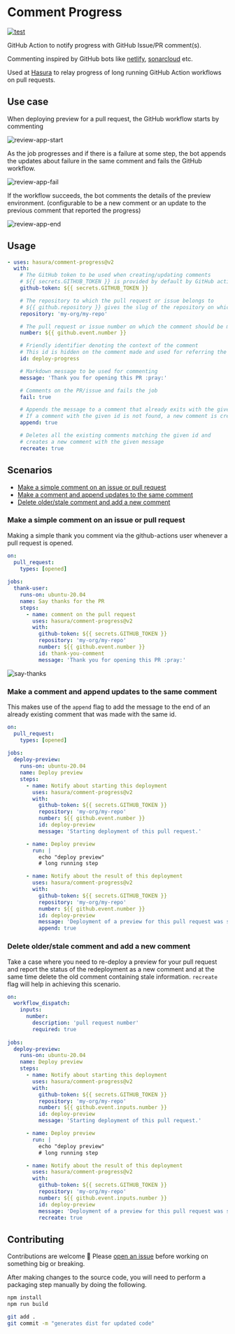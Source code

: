 # Comment Progress

[![test](https://github.com/hasura/comment-progress/actions/workflows/test.yml/badge.svg)](https://github.com/hasura/comment-progress/actions/workflows/test.yml)

GitHub Action to notify progress with GitHub Issue/PR comment(s).

Commenting inspired  by GitHub bots like [netlify](https://github.com/apps/netlify), [sonarcloud](https://github.com/apps/sonarcloud) etc.

Used at [Hasura](https://hasura.io/) to relay progress of long running GitHub Action workflows on pull requests.

## Use case

When deploying preview for a pull request, the GitHub workflow starts by commenting 

![review-app-start](images/review-app-start.png)

As the job progresses and if there is a failure at some step, the bot appends the updates about failure in the same comment and fails the GitHub workflow.

![review-app-fail](images/review-app-fail.png)

If the workflow succeeds, the bot comments the details of the preview environment. (configurable to be a new comment or an update to the previous comment that reported the progress)

![review-app-end](images/review-app-end.png)

## Usage
```yml
- uses: hasura/comment-progress@v2
  with:
    # The GitHub token to be used when creating/updating comments
    # ${{ secrets.GITHUB_TOKEN }} is provided by default by GitHub actions
    github-token: ${{ secrets.GITHUB_TOKEN }}

    # The repository to which the pull request or issue belongs to
    # ${{ github.repository }} gives the slug of the repository on which the action is running
    repository: 'my-org/my-repo'

    # The pull request or issue number on which the comment should be made 
    number: ${{ github.event.number }}

    # Friendly identifier denoting the context of the comment
    # This id is hidden on the comment made and used for referring the same comment afterwards.
    id: deploy-progress

    # Markdown message to be used for commenting
    message: 'Thank you for opening this PR :pray:'

    # Comments on the PR/issue and fails the job
    fail: true

    # Appends the message to a comment that already exits with the given id.
    # If a comment with the given id is not found, a new comment is created
    append: true

    # Deletes all the existing comments matching the given id and
    # creates a new comment with the given message
    recreate: true
```

## Scenarios
- [Make a simple comment on an issue or pull request](#make-a-simple-comment-on-an-issue-or-pull-request)
- [Make a comment and append updates to the same comment](#make-a-comment-and-append-updates-to-the-same-comment)
- [Delete older/stale comment and add a new comment](#delete-olderstale-comment-and-add-a-new-comment)

### Make a simple comment on an issue or pull request

Making a simple thank you comment via the github-actions user whenever a pull request is opened.

```yml
on:
  pull_request:
    types: [opened]
    
jobs:
  thank-user:
    runs-on: ubuntu-20.04
    name: Say thanks for the PR
    steps:
      - name: comment on the pull request
        uses: hasura/comment-progress@v2
        with:
          github-token: ${{ secrets.GITHUB_TOKEN }}
          repository: 'my-org/my-repo'
          number: ${{ github.event.number }}
          id: thank-you-comment
          message: 'Thank you for opening this PR :pray:'
```

![say-thanks](images/normal-mode.png)

### Make a comment and append updates to the same comment

This makes use of the `append` flag to add the message to the end of an already existing comment that was made with the same id.

```yml
on:
  pull_request:
    types: [opened]
    
jobs:
  deploy-preview:
    runs-on: ubuntu-20.04
    name: Deploy preview
    steps:
      - name: Notify about starting this deployment 
        uses: hasura/comment-progress@v2
        with:
          github-token: ${{ secrets.GITHUB_TOKEN }}
          repository: 'my-org/my-repo'
          number: ${{ github.event.number }}
          id: deploy-preview
          message: 'Starting deployment of this pull request.'

      - name: Deploy preview
        run: |
          echo "deploy preview"
          # long running step

      - name: Notify about the result of this deployment 
        uses: hasura/comment-progress@v2
        with:
          github-token: ${{ secrets.GITHUB_TOKEN }}
          repository: 'my-org/my-repo'
          number: ${{ github.event.number }}
          id: deploy-preview
          message: 'Deployment of a preview for this pull request was successful.'
          append: true 
```

### Delete older/stale comment and add a new comment

Take a case where you need to re-deploy a preview for your pull request and report the status of the redeployment as a new comment and at the same time delete the old comment containing stale information. `recreate` flag will help in achieving this scenario.

```yml
on:
  workflow_dispatch:
    inputs:
      number:
        description: 'pull request number'
        required: true
    
jobs:
  deploy-preview:
    runs-on: ubuntu-20.04
    name: Deploy preview
    steps:
      - name: Notify about starting this deployment 
        uses: hasura/comment-progress@v2
        with:
          github-token: ${{ secrets.GITHUB_TOKEN }}
          repository: 'my-org/my-repo'
          number: ${{ github.event.inputs.number }}
          id: deploy-preview
          message: 'Starting deployment of this pull request.'

      - name: Deploy preview
        run: |
          echo "deploy preview"
          # long running step

      - name: Notify about the result of this deployment 
        uses: hasura/comment-progress@v2
        with:
          github-token: ${{ secrets.GITHUB_TOKEN }}
          repository: 'my-org/my-repo'
          number: ${{ github.event.inputs.number }}
          id: deploy-preview
          message: 'Deployment of a preview for this pull request was successful.'
          recreate: true 
```

## Contributing

Contributions are welcome :pray: Please [open an issue](https://github.com/hasura/comment-progress/issues/new) before working on something big or breaking.

After making changes to the source code, you will need to perform a packaging step manually by doing the following.

```bash
npm install
npm run build

git add . 
git commit -m "generates dist for updated code"
```



